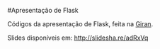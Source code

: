 #Apresentação de Flask

Códigos da apresentação de Flask, feita na [Giran](http://www.giran.com.br).

Slides disponíveis em: <http://slidesha.re/adRxVq>
